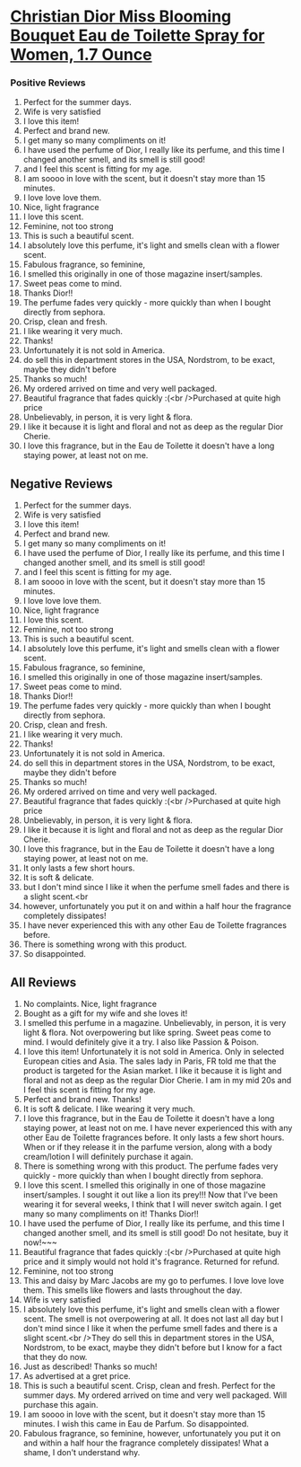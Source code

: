 # [Christian Dior Miss Blooming Bouquet Eau de Toilette Spray for Women, 1.7 Ounce](https://products.checkmycream.com/products/Christian-Dior-Miss-Blooming-Bouquet-Eau-de-Toilette-Spray-for-Women-1.7-Ounce.html)

### Positive Reviews

<ol>
      <li>Perfect for the summer days.</li>
      <li>Wife is very satisfied</li>
      <li>I love this item!</li>
      <li>Perfect and brand new.</li>
      <li>I get many so many compliments on it!  </li>
      <li>I have used the perfume of Dior, I really like its perfume, and this time I changed another smell, and its smell is still good!</li>
      <li>and I feel this scent is fitting for my age.</li>
      <li>I am soooo in love with the scent, but it doesn&#x27;t stay more than 15 minutes.</li>
      <li>I love love love them.</li>
      <li>Nice, light fragrance</li>
      <li>I love this scent.  </li>
      <li>Feminine, not too strong</li>
      <li>This is such a beautiful scent.</li>
      <li>I absolutely love this perfume, it&#x27;s light and smells clean with a flower scent.</li>
      <li>Fabulous fragrance, so feminine,</li>
      <li>I smelled this originally in one of those magazine insert/samples.  </li>
      <li>Sweet peas come to mind.</li>
      <li>Thanks Dior!!</li>
      <li>The perfume fades very quickly - more quickly than when I bought directly from sephora.</li>
      <li>Crisp, clean and fresh.</li>
      <li>I like wearing it very much.</li>
      <li>Thanks!</li>
      <li>Unfortunately it is not sold in America.</li>
      <li>do sell this in department stores in the USA, Nordstrom, to be exact, maybe they didn&#x27;t before</li>
      <li>Thanks so much!</li>
      <li>My ordered arrived on time and very well packaged.</li>
      <li>Beautiful fragrance that fades quickly :(&lt;br /&gt;Purchased at quite high price</li>
      <li>Unbelievably, in person, it is very light &amp; flora.</li>
      <li>I like it because it is light and floral and not as deep as the regular Dior Cherie.</li>
      <li>I love this fragrance, but in the Eau de Toilette it doesn&#x27;t have a long staying power, at least not on me.</li>
</ol>


<h2>Negative Reviews</h2>
<ol>
<li> Perfect for the summer days.</li>
<li> Wife is very satisfied</li>
<li> I love this item!</li>
<li> Perfect and brand new.</li>
<li> I get many so many compliments on it!  </li>
<li> I have used the perfume of Dior, I really like its perfume, and this time I changed another smell, and its smell is still good!</li>
<li> and I feel this scent is fitting for my age.</li>
<li> I am soooo in love with the scent, but it doesn&#x27;t stay more than 15 minutes.</li>
<li> I love love love them.</li>
<li> Nice, light fragrance</li>
<li> I love this scent.  </li>
<li> Feminine, not too strong</li>
<li> This is such a beautiful scent.</li>
<li> I absolutely love this perfume, it&#x27;s light and smells clean with a flower scent.</li>
<li> Fabulous fragrance, so feminine,</li>
<li> I smelled this originally in one of those magazine insert/samples.  </li>
<li> Sweet peas come to mind.</li>
<li> Thanks Dior!!</li>
<li> The perfume fades very quickly - more quickly than when I bought directly from sephora.</li>
<li> Crisp, clean and fresh.</li>
<li> I like wearing it very much.</li>
<li> Thanks!</li>
<li> Unfortunately it is not sold in America.</li>
<li> do sell this in department stores in the USA, Nordstrom, to be exact, maybe they didn&#x27;t before</li>
<li> Thanks so much!</li>
<li> My ordered arrived on time and very well packaged.</li>
<li> Beautiful fragrance that fades quickly :(&lt;br /&gt;Purchased at quite high price</li>
<li> Unbelievably, in person, it is very light &amp; flora.</li>
<li> I like it because it is light and floral and not as deep as the regular Dior Cherie.</li>
<li> I love this fragrance, but in the Eau de Toilette it doesn&#x27;t have a long staying power, at least not on me.</li>
<li> It only lasts a few short hours.  </li>
<li> It is soft &amp; delicate.</li>
<li> but I don&#x27;t mind since I like it when the perfume smell fades and there is a slight scent.&lt;br</li>
<li> however, unfortunately you put it on and within a half hour the fragrance completely dissipates!</li>
<li> I have never experienced this with any  other Eau de Toilette fragrances before.</li>
<li> There is something wrong with this product.</li>
<li> So disappointed.</li>
</ol>

<h2>All Reviews</h2>

<ol>
    <li> No complaints. Nice, light fragrance</li>
    <li> Bought as a gift for my wife and she loves it!</li>
    <li> I smelled this perfume in a magazine. Unbelievably, in person, it is very light &amp; flora. Not overpowering but like spring. Sweet peas come to mind. I would definitely give it a try. I also like Passion &amp; Poison.</li>
    <li> I love this item! Unfortunately it is not sold in America. Only in selected European cities and Asia. The sales lady in Paris, FR told me that the product is targeted for the Asian market. I like it because it is light and floral and not as deep as the regular Dior Cherie. I am in my mid 20s and I feel this scent is fitting for my age.</li>
    <li> Perfect and brand new. Thanks!</li>
    <li> It is soft &amp; delicate. I like wearing it very much.</li>
    <li> I love this fragrance, but in the Eau de Toilette it doesn&#x27;t have a long staying power, at least not on me. I have never experienced this with any  other Eau de Toilette fragrances before. It only lasts a few short hours.  When or if they release it in the parfume version, along with a body cream/lotion I will definitely purchase it again.</li>
    <li> There is something wrong with this product. The perfume fades very quickly - more quickly than when I bought directly from sephora.</li>
    <li> I love this scent.  I smelled this originally in one of those magazine insert/samples.  I sought it out like a lion its prey!!!  Now that I&#x27;ve been wearing it for several weeks, I think that I will never switch again.  I get many so many compliments on it!  Thanks Dior!!</li>
    <li> I have used the perfume of Dior, I really like its perfume, and this time I changed another smell, and its smell is still good! Do not hesitate, buy  it now!~~~</li>
    <li> Beautiful fragrance that fades quickly :(&lt;br /&gt;Purchased at quite high price and it simply would not hold it&#x27;s fragrance. Returned for refund.</li>
    <li> Feminine, not too strong</li>
    <li> This and daisy by Marc Jacobs are my go to perfumes. I love love love them. This smells like flowers and lasts throughout the day.</li>
    <li> Wife is very satisfied</li>
    <li> I absolutely love this perfume, it&#x27;s light and smells clean with a flower scent. The smell is not overpowering at all. It does not last all day but I don&#x27;t mind since I like it when the perfume smell fades and there is a slight scent.&lt;br /&gt;They do sell this in department stores in the USA, Nordstrom, to be exact, maybe they didn&#x27;t before but I know for a fact that they do now.</li>
    <li> Just as described! Thanks so much!</li>
    <li> As advertised at a gret price.</li>
    <li> This is such a beautiful scent. Crisp, clean and fresh. Perfect for the summer days. My ordered arrived on time and very well packaged. Will purchase this again.</li>
    <li> I am soooo in love with the scent, but it doesn&#x27;t stay more than 15 minutes. I wish this came in Eau de Parfum. So disappointed.</li>
    <li> Fabulous fragrance, so feminine, however, unfortunately you put it on and within a half hour the fragrance completely dissipates! What a shame, I don&#x27;t understand why.</li>
</ol>




